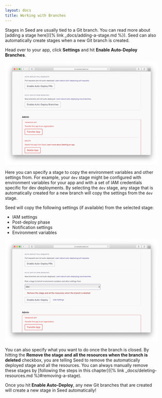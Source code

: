 ```yaml
---
layout: docs
title: Working with Branches
---
```


Stages in Seed are usually tied to a Git branch. You can read more about [adding a stage here]({% link _docs/adding-a-stage.md %}). Seed can also automatically create stages when a new Git branch is created.

Head over to your app, click **Settings** and hit **Enable Auto-Deploy Branches**.

![Enable auto deploy branches](/assets/docs/working-with-branches/enable-auto-deploy-branches.png)

Here you can specify a stage to copy the environment variables and other settings from. For example, your `dev` stage might be configured with environment variables for your app and with a set of IAM credentials specific for dev deployments. By selecting the `dev` stage, any stage that is automatically created for a new branch will copy the settings from the `dev` stage.

Seed will copy the following settings (if available) from the selected stage:

- IAM settings
- Post-deploy phase
- Notification settings
- Environment variables

![Auto-deploy branch settings](/assets/docs/working-with-branches/enable-auto-deploy-branch-settings.png)

You can also specify what you want to do once the branch is closed. By hitting the **Remove the stage and all the resources when the branch is deleted** checkbox, you are telling Seed to remove the automatically deployed stage and all the resources. You can always manually remove these stages by [following the steps in this chapter]({% link _docs/deleting-resources.md %}#removing-a-stage).

Once you hit **Enable Auto-Deploy**, any new Git branches that are created will create a new stage in Seed automatically!
